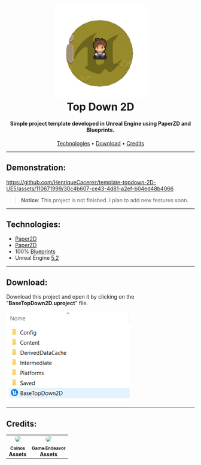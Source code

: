 <h1 align="center">
  <br><img src="readme/images/ue_custom_logo.png" width="250">
  <br>Top Down 2D<br>
</h1>

<h4 align="center">Simple project template developed in Unreal Engine using PaperZD and Blueprints.</h4>

<p align="center">
  <a href="#technologies">Technologies</a> •
  <a href="https://github.com/HenriqueCacerez/template-topdown-2D-UE5/archive/refs/heads/main.zip">Download</a> •
  <a href="#credits">Credits</a> 
</p>

***

## Demonstration:

https://github.com/HenriqueCacerez/template-topdown-2D-UE5/assets/110671999/30c4b607-ce43-4d81-a2ef-b04ed48b4066

> **Notice**: This project is not finished. I plan to add new features soon.

***

## Technologies:

- [Paper2D](https://docs.unrealengine.com/5.2/en-US/paper-2d-in-unreal-engine)
- [PaperZD](https://www.unrealengine.com/marketplace/en-US/product/paperzd)
- 100% [Blueprints](https://docs.unrealengine.com/5.2/en-US/introduction-to-blueprints-visual-scripting-in-unreal-engine)
- Unreal Engine [5.2](https://www.unrealengine.com/en-US/blog/unreal-engine-5-2-is-now-available)

***

## Download:

Download this project and open it by clicking on the "**BaseTopDown2D.uproject**" file.

![](readme/images/download_topdown.png)

***

## Credits:

<table>
  <tr>
    <td align="center">
      <a href="https://cainos.itch.io">
        <img src="https://pbs.twimg.com/profile_images/1308319629744336896/Ka0XRHCa_400x400.png" style="border-radius: 100%;" width="100px;" /><br>
        <sub>
          <b>Cainos</b><br>
      </a>
          <b>Assets</b>
        </sub>
    </td>
    <td align="center">
      <a href="https://game-endeavor.itch.io">
        <img src="https://pbs.twimg.com/profile_images/1057581842759483393/fzlpYvfm_400x400.jpg" style="border-radius: 100%;" width="100px;" /><br>
        <sub>
          <b>Game Endeavor</b><br>
      </a>
          <b>Assets</b>
        </sub>
    </td>
  </tr>
</table>
